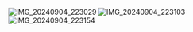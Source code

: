 ![IMG_20240904_223029](https://github.com/user-attachments/assets/93c4201f-0b45-4bad-9da7-06199501022c)
![IMG_20240904_223103](https://github.com/user-attachments/assets/fd0b8792-8359-4a31-909f-22cca29ce264)
![IMG_20240904_223154](https://github.com/user-attachments/assets/282472e1-71cd-441e-aa11-257180bbbed7)

